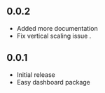 ## 0.0.2

* Added more documentation
* Fix vertical scaling issue .
## 0.0.1

* Initial release
* Easy dashboard package
